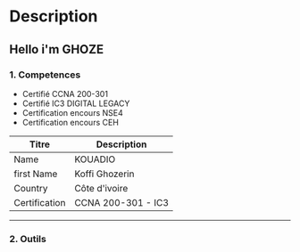 # Description
## Hello i'm GHOZE  
  
### 1. Competences
 * Certifié CCNA 200-301  
 * Certifié IC3 DIGITAL LEGACY  
 * Certification encours NSE4  
 * Certification encours CEH  
  
|<div align="center">Titre</div> | <div align="center">Description</div>|  
|---|----------  
|Name | KOUADIO|  
|first Name | Koffi Ghozerin|  
| Country | Côte d'ivoire|  
| Certification | CCNA 200-301 -  IC3|  
--------------------------------------  
### 2. Outils  

